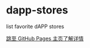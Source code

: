 # dapp-stores
list favorite dAPP stores

[跳至 GitHub Pages 主页了解详情](https://www.fn-share.com/github_bridge?path=index.html)
